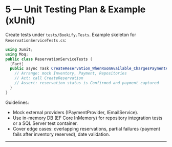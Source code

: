 
# 5 — Unit Testing Plan & Example (xUnit)

Create tests under `tests/Bookify.Tests`. Example skeleton for `ReservationServiceTests.cs`:

```csharp
using Xunit;
using Moq;
public class ReservationServiceTests {
  [Fact]
  public async Task CreateReservation_WhenRoomAvailable_ChargesPaymentAndReturnsConfirmed() {
    // Arrange: mock Inventory, Payment, Repositories
    // Act: call CreateReservation
    // Assert: reservation status is Confirmed and payment captured
  }
}
```

Guidelines:

* Mock external providers (IPaymentProvider, IEmailService).
* Use in-memory DB (EF Core InMemory) for repository integration tests or a SQL Server test container.
* Cover edge cases: overlapping reservations, partial failures (payment fails after inventory reserved), date validation.

---